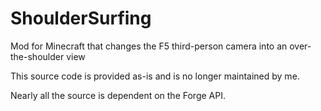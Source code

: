 ShoulderSurfing
===============

Mod for Minecraft that changes the F5 third-person camera into an over-the-shoulder view

This source code is provided as-is and is no longer maintained by me.

Nearly all the source is dependent on the Forge API.
